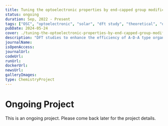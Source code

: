 ```yaml
---
title: Tuning the optoelectronic properties by end-capped group modification for efficient OSCs
status: ongoing
duration: Sep, 2022 - Present
tags: ["OSC", "optoelectronic", "solar", "dft study", "theoretical", "ongoing"]
pubDate: 2024-05-24
cover: ./tuning-the-optoelectronic-properties-by-end-capped-group-modification-for-efficient-osc.png
description: "DFT studies to enhance the efficiency of A-D-A type organic solar cells by end-capped group modification"
journalName: 
isOpenAccess: 
journalUrl: 
codeUrl: 
runUrl: 
dockerUrl: 
newsUrl: 
galleryImages: 
type: ChemistryProject
---
```

# Ongoing Project
This is an ongoing project. Please come back later for the project details.